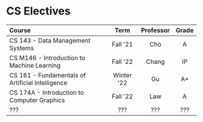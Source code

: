 # CS Electives

| Course                                           |    Term    | Professor | Grade |
| :----------------------------------------------- | :--------: | :-------: | :---: |
| CS 143 - Data Management Systems                 |  Fall '21  |    Cho    |   A   |
| CS M146 - Introduction to Machine Learning       |  Fall '22  |   Chang   |  IP   |
| CS 161 - Fundamentals of Artificial Intelligence | Winter '22 |    Gu     |  A+   |
| CS 174A - Introduction to Computer Graphics      |  Fall '22  |    Law    |   A   |
| ???                                              |    ???     |    ???    |  ???  |


